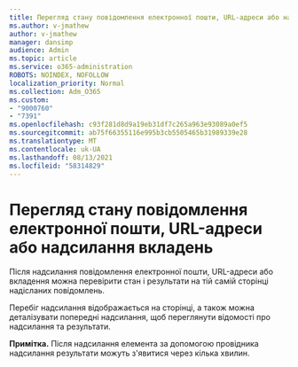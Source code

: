 ```yaml
---
title: Перегляд стану повідомлення електронної пошти, URL-адреси або надсилання вкладень
ms.author: v-jmathew
author: v-jmathew
manager: dansimp
audience: Admin
ms.topic: article
ms.service: o365-administration
ROBOTS: NOINDEX, NOFOLLOW
localization_priority: Normal
ms.collection: Adm_O365
ms.custom:
- "9000760"
- "7391"
ms.openlocfilehash: c93f281d8d9a19eb31df7c265a963e93089a0ef5
ms.sourcegitcommit: ab75f66355116e995b3cb5505465b31989339e28
ms.translationtype: MT
ms.contentlocale: uk-UA
ms.lasthandoff: 08/13/2021
ms.locfileid: "58314829"
---
```

# <a name="review-the-status-of-an-email-url-or-attachment-submission"></a>Перегляд стану повідомлення електронної пошти, URL-адреси або надсилання вкладень

Після надсилання повідомлення електронної пошти, URL-адреси або вкладення можна перевірити стан і результати на тій самій сторінці надісланих повідомлень.

Перебіг надсилання відображається на сторінці, а також можна деталізувати попередні надсилання, щоб переглянути відомості про надсилання та результати.

**Примітка.** Після надсилання елемента за допомогою провідника надсилання результати можуть з'явитися через кілька хвилин.
